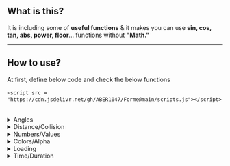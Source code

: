 
## What is this?

It is including some of **useful functions** & it makes you can use **sin, cos, tan, abs, power, floor**... functions without **"Math."**

-------------

## How to use?

At first, define below code and check the below functions

```
<script src = "https://cdn.jsdelivr.net/gh/ABER1047/Forme@main/scripts.js"></script>
```

</br>









<details>
<summary>Angles</summary>


### point_direction(x1,y1,x2,y2)

-------------

<div align="center">

<img width="450px" src = imgs/img_angle.PNG />

This function returns the direction of a vector formed by the specified components [x1,y1] and [x2,y2]

</div>

</br>


### point_direction2(x1,y1,x2,y2,x3,y3)

-------------

<div align="center">

<img width="450px" src = imgs/angle_3.PNG />

This function returns the direction(radian) of a vector formed by the specified components [x1,y1], [x2,y2], [x3,y3]

</div>

</br>


### rad(deg)

-------------

<div align="center">

It converts degree to radian

</div>

</br>


### deg(rad)

-------------

<div align="center">

It converts radian to degree

</div>

</br>


### Etc.


<div align="center">

pi()

sin(rad) / asin(rad) / arcsin(rad) / asinh(rad)

cos(rad) / acos(rad) / arccos(rad) / acosh(rad)

tan(rad) / atan(rad) / arctan(rad) / atanh(rad) / atan2(rad)



-------------


functions which can be used without "Math."

It is more convenient to use with deg(rad) function or rad(deg) functions.

</div>

</br>


</details>











<details>
<summary>Distance/Collision</summary>


### point_distance(x1,y1,x2,y2)

-------------

<div align="center">

<img width="420px" src = imgs/img_distance.PNG />

This function returns the length of a vector formed by the specified components [x1,y1] and [x2,y2]

you can use this function when you want to get distance between two points

</div>

</br>



### place_meeting_point(x1,y1,x2,y2,rad)

-------------

<div align="center">

<img width="450px" src = imgs/img_place_meeting_point.PNG />

This function returns "true" when a point met or be inside a circle

</div>


</br>


### place_meeting_circle(x1,y1,x2,y2,rad1,rad2)

-------------
<div align="center">

<img width="550px" src = imgs/img_place_meeting.PNG />

This function returns "true" when two circles(collision mask) met

</div>

</br>

</details>










<details>
<summary>Numbers/Values</summary>


### irandom_range(range_1,range_2)

-------------

<div align="center">

You supply the low value for the range as well as the high value, and the function will return a random integer value within (and including) the given range

For example, irandom_range(10, 35) will return an integer between 10 and 35 inclusive

</div>



</br>


### irandom_return()

-------------

<div align="center">

You can get -1 or 1 value by 50% chance
  
</div>



</br>
  
### correct_value(value,min,max)

-------------

<div align="center">

You can limit the value of range of numbers
  
</div>
  
#### Example
```

var a = 10

//limit the value of range
a = correct_value(a,0,5);

//it returns 5
console.log(a);
  
```




</br>
  
### sign_without(value)

-------------

<div align="center">

it functions same as "Math.sign(value)"
but, when the value of sign was "0", it returns -1 or 1 by 50% chance
  
</div>
  


</br></br></br>
  
### choose(val0, val1, val2, …, max_val)

-------------

<div align="center">

it chooses the values from above parameters and returns it.
  
</div>
  
  
#### Example
```

//limit the value of range
var a = choose("A","B","C",1,2,3);

//it returns "A" or "B" or "C" or 1 or 2 or 3 by same chances
console.log(a);
  
```





</br></br></br>
  
### set_value_case(value, min, max, inner)

-------------

<div align="center">

it returns another specific value by dividing the case where the value is within the range of the condition and the case where it is not.
  
</div>
  
  
#### Example
```

//setting
var value = 50;
var returns = 0;



returns = set_value_case(value, 0, 100, true);

//it returns 50 because the value "50" is between 0~100
console.log(returns);


returns = set_value_case(value, 100, 200, true);

//it returns 100 because the value "50" is smaller than "min" value [100]
console.log(returns);
  
```



### Etc.


<div align="center">

sign(rad) / abs(rad) / sqrt(rad) / pow(rad) / power(rad)

round(rad) / floor(rad)

-------------


functions which can be used without "Math."

</div>

</br>




</details>









<details>
<summary>Colors/Alpha</summary>



### merge_color(color1, color2, amount, debug_mode)

-------------

<div align="center">

you need to set the parameter "color1" and "color2" (hex color only)
And then set the parameter "amount" to merge colors
(0 is minimum and 1 is maximum. if amount value is less than 0 or over than 1, it is applied 0 and 1 if amount is 0, you can get only "color1" value, and if amount is 1, you can get only "color2" value)
  
</div>

#### Example
```

//it return "gray" color
merge_color("#ffffff", "#2a2a28", 0.5);

//if you want to see the result on console, use the parameter "debug mode"
merge_color("#ffffff", "#2a2a28", 0.5, 1);

```


</details>







<details>
<summary>Loading</summary>



### preload_images(file_directory, type, image_name1, image_name2, image_name...)

-------------

<div align="center">

it makes the images preloaded.

it is useful when you added new images after page loaded or change the already existed image to other one.

(if you didn't preload the images before this situations, the images are not shown until fully loaded)


</div>
  
  
#### Example
```

//it loads the images file "MY_GIF1.gif", "MY_GIF2.gif", "MY_GIF3.gif"
preload_images("my_pc/image_folder", "gif", "MY_GIF1", "MY_GIF2", "MY_GIF3");

//it loads the images file "MY_IMG1.png", "MY_IMG2.png", "MY_IMG3.png"
preload_images("my_pc/image_folder", "png", "MY_IMG1", "MY_IMG2", "MY_IMG3");
  
```


</details>







<details>
<summary>Time/Duration</summary>


  
### get_remaining_time(audio)

-------------

<div align="center">

you can get remaining audio/video time.


</div>
  
  
#### Example
```
var audio = document.getElementById("id_audio");

//it returns remaining time (seconds)
console.log(get_remaining_time(audio));
  
```








</br></br></br>
  
### get_current_time(audio)

-------------

<div align="center">

you can get current audio/video time


</div>
  
  
#### Example
```
var audio = document.getElementById("id_audio");

//it returns current time (seconds)
console.log(get_current_time(audio));
  
```





</br></br></br>
  
### convert_sec_to_clocktime(seconds)

-------------

<div align="center">

It converts seconds to clock time


</div>
  
  
#### Example
```

//it returns current clock time (1:00:00)
console.log(reconstruction_time_sec(3600)); //1 hour
  
```






</br></br></br>
  
### convert_min_to_sec(minutes)

-------------

<div align="center">

It converts minutes to seconds and returns it

</div>


#### Example
```

//it returns "60"
console.log(convert_min_to_sec(1)); //1 minute
  
```
  
  
  
  
  
  

</br></br></br>
  
### convert_hour_to_min(hours)

-------------

<div align="center">

It converts hours to minutes and returns it

</div>


#### Example
```

//it returns "60"
console.log(convert_hour_to_min(1)); //1 hour
  
```
  
  
  
  
  
  
</br></br></br>
  
### convert_hour_to_sec(hours)

-------------

<div align="center">

It converts hours to seconds and returns it

</div>


#### Example
```

//it returns "3600"
console.log(convert_hour_to_sec(1)); //1 hour
  
```
  


</details>
